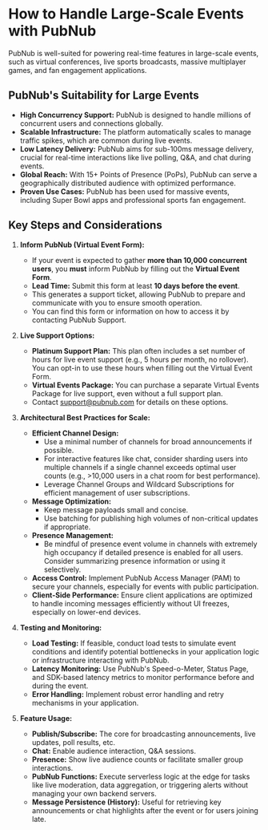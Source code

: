 # How to Handle Large-Scale Events with PubNub

PubNub is well-suited for powering real-time features in large-scale events, such as virtual conferences, live sports broadcasts, massive multiplayer games, and fan engagement applications. 

## PubNub's Suitability for Large Events

*   **High Concurrency Support:** PubNub is designed to handle millions of concurrent users and connections globally.
*   **Scalable Infrastructure:** The platform automatically scales to manage traffic spikes, which are common during live events.
*   **Low Latency Delivery:** PubNub aims for sub-100ms message delivery, crucial for real-time interactions like live polling, Q&A, and chat during events.
*   **Global Reach:** With 15+ Points of Presence (PoPs), PubNub can serve a geographically distributed audience with optimized performance.
*   **Proven Use Cases:** PubNub has been used for massive events, including Super Bowl apps and professional sports fan engagement.

## Key Steps and Considerations

1.  **Inform PubNub (Virtual Event Form):**
    *   If your event is expected to gather **more than 10,000 concurrent users**, you **must** inform PubNub by filling out the **Virtual Event Form**.
    *   **Lead Time:** Submit this form at least **10 days before the event**.
    *   This generates a support ticket, allowing PubNub to prepare and communicate with you to ensure smooth operation.
    *   You can find this form or information on how to access it by contacting PubNub Support.

2.  **Live Support Options:**
    *   **Platinum Support Plan:** This plan often includes a set number of hours for live event support (e.g., 5 hours per month, no rollover). You can opt-in to use these hours when filling out the Virtual Event Form.
    *   **Virtual Events Package:** You can purchase a separate Virtual Events Package for live support, even without a full support plan.
    *   Contact [support@pubnub.com](mailto:support@pubnub.com) for details on these options.

3.  **Architectural Best Practices for Scale:**
    *   **Efficient Channel Design:**
        *   Use a minimal number of channels for broad announcements if possible.
        *   For interactive features like chat, consider sharding users into multiple channels if a single channel exceeds optimal user counts (e.g., >10,000 users in a chat room for best performance).
        *   Leverage Channel Groups and Wildcard Subscriptions for efficient management of user subscriptions.
    *   **Message Optimization:**
        *   Keep message payloads small and concise.
        *   Use batching for publishing high volumes of non-critical updates if appropriate.
    *   **Presence Management:**
        *   Be mindful of presence event volume in channels with extremely high occupancy if detailed presence is enabled for all users. Consider summarizing presence information or using it selectively.
    *   **Access Control:** Implement PubNub Access Manager (PAM) to secure your channels, especially for events with public participation.
    *   **Client-Side Performance:** Ensure client applications are optimized to handle incoming messages efficiently without UI freezes, especially on lower-end devices.

4.  **Testing and Monitoring:**
    *   **Load Testing:** If feasible, conduct load tests to simulate event conditions and identify potential bottlenecks in your application logic or infrastructure interacting with PubNub.
    *   **Latency Monitoring:** Use PubNub's Speed-o-Meter, Status Page, and SDK-based latency metrics to monitor performance before and during the event.
    *   **Error Handling:** Implement robust error handling and retry mechanisms in your application.

5.  **Feature Usage:**
    *   **Publish/Subscribe:** The core for broadcasting announcements, live updates, poll results, etc.
    *   **Chat:** Enable audience interaction, Q&A sessions.
    *   **Presence:** Show live audience counts or facilitate smaller group interactions.
    *   **PubNub Functions:** Execute serverless logic at the edge for tasks like live moderation, data aggregation, or triggering alerts without managing your own backend servers.
    *   **Message Persistence (History):** Useful for retrieving key announcements or chat highlights after the event or for users joining late.

